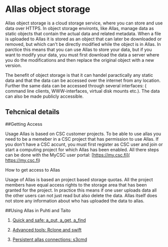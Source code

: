 # Allas object storage

Allas object storage is a cloud storage service, where you can store and use data over HTTPS.
In object storage environts, like Allas, manage data as static objects that contain the actual data and
related metadata. When a file is uploaded to Allas it is stored as an object that can later be downloaded 
or removed, but which can't be directly modified while the object is in Allas. In parctice this means that you
can use Allas to store your data, but if you want to modify your data, you must first download the data 
a server where you do the modifications and then replace the original object with a new version. 

The benefit of object storage is that it can handel paractically any static data and that the data
can be accessed over the internet from any location. Further the same data can be accessed through several
interfaces: ( command line clients, WWW-interfaces, virtual disk mounts etc.). The data can also be made 
publicly accessible.



## Tehcnical details
  

##Getting Access

Usage Allas is based on CSC customer projects. To be able to use allas you need to be a memeber in 
a CSC project that has permission to use Allas. If you don't have a CSC accunt, you must first register as CSC user
and join or start a computing project for which Allas has been enabled. All there steps can be done with the
MyCSC user portal: [https://my.csc.fi]( https://my.csc.fi)

  How to get access to Allas

Usage of Allas is based an project based storage quotas. All the project members have equal access rights to the storage 
area that has been granted for the project. In practice this means if one user uploads data all the other users can not 
just read but also delete the data. Allas itself does not store any information about who has uploaded the data to allas.


##Using Allas in Puhti and Taito



 1.  [Quick and safe: a_put, a_get, a_find](./a_commands.md)

 2.  [Advanced tools: Rclone and swift](./rclone.md)

 3.  [Persistent allas connections: s3cmd](./s3cmd.md)